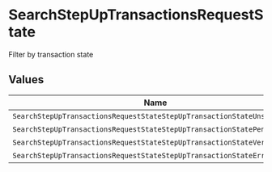 # SearchStepUpTransactionsRequestState

Filter by transaction state


## Values

| Name                                                                    | Value                                                                   |
| ----------------------------------------------------------------------- | ----------------------------------------------------------------------- |
| `SearchStepUpTransactionsRequestStateStepUpTransactionStateUnspecified` | STEP_UP_TRANSACTION_STATE_UNSPECIFIED                                   |
| `SearchStepUpTransactionsRequestStateStepUpTransactionStatePending`     | STEP_UP_TRANSACTION_STATE_PENDING                                       |
| `SearchStepUpTransactionsRequestStateStepUpTransactionStateVerified`    | STEP_UP_TRANSACTION_STATE_VERIFIED                                      |
| `SearchStepUpTransactionsRequestStateStepUpTransactionStateError`       | STEP_UP_TRANSACTION_STATE_ERROR                                         |
